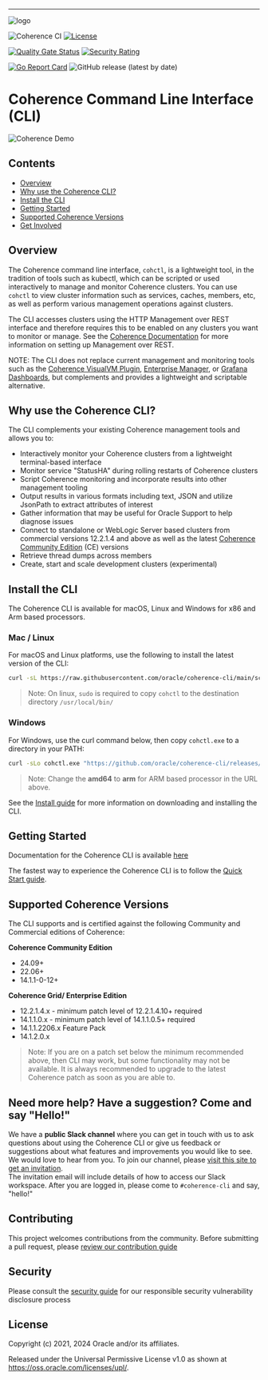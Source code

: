 <!--
Copyright (c) 2021, 2024 Oracle and/or its affiliates.
Licensed under the Universal Permissive License v 1.0 as shown at
https://oss.oracle.com/licenses/upl.
-->

-----
![logo](docs/images/logo-with-name.png)

![Coherence CI](https://github.com/oracle/coherence-cli/workflows/CI/badge.svg?branch=main)
[![License](http://img.shields.io/badge/license-UPL%201.0-blue.svg)](https://oss.oracle.com/licenses/upl/)

[![Quality Gate Status](https://sonarcloud.io/api/project_badges/measure?project=oracle_coherence-cli&metric=alert_status)](https://sonarcloud.io/summary/new_code?id=oracle_coherence-cli)
[![Security Rating](https://sonarcloud.io/api/project_badges/measure?project=oracle_coherence-cli&metric=security_rating)](https://sonarcloud.io/summary/new_code?id=oracle_coherence-cli)

[![Go Report Card](https://goreportcard.com/badge/github.com/oracle/coherence-cli)](https://goreportcard.com/report/github.com/oracle/coherence-cli)
![GitHub release (latest by date)](https://img.shields.io/github/v/release/oracle/coherence-cli)

# Coherence Command Line Interface (CLI)

![Coherence Demo](assets/cohctl-terminal.gif "Coherence CLI Demo")

## Contents

* [Overview](#overview)
* [Why use the Coherence CLI?](#why-use-the-coherence-cli)
* [Install the CLI](#install-the-cli)
* [Getting Started](#getting-started)
* [Supported Coherence Versions](#supported-coherence-versions)
* [Get Involved](#need-more-help-have-a-suggestion-come-and-say-hello)

## Overview 

The Coherence command line interface, `cohctl`, is a lightweight tool, in the tradition of tools such as kubectl,
which can be scripted or used interactively to manage and monitor Coherence clusters. You can use `cohctl` to view cluster information
such as services, caches, members, etc, as well as perform various management operations against clusters.

The CLI accesses clusters using the HTTP Management over REST interface and therefore requires this to be enabled on any clusters
you want to monitor or manage. See the [Coherence Documentation](https://docs.oracle.com/en/middleware/standalone/coherence/14.1.1.2206/rest-reference/index.html)
for more information on setting up Management over REST.

NOTE: The CLI does not replace current management and monitoring tools such as the [Coherence VisualVM Plugin](https://github.com/oracle/coherence-visualvm),
[Enterprise Manager](https://docs.oracle.com/cd/E24628_01/install.121/e24215/coherence_getstarted.htm#GSSOA10121), or [Grafana Dashboards](https://oracle.github.io/coherence-operator/docs/latest/#/docs/metrics/040_dashboards), but complements and
provides a lightweight and scriptable alternative.

## Why use the Coherence CLI?

The CLI complements your existing Coherence management tools and allows you to:

* Interactively monitor your Coherence clusters from a lightweight terminal-based interface
* Monitor service "StatusHA" during rolling restarts of Coherence clusters
* Script Coherence monitoring and incorporate results into other management tooling
* Output results in various formats including text, JSON and utilize JsonPath to extract attributes of interest
* Gather information that may be useful for Oracle Support to help diagnose issues
* Connect to standalone or WebLogic Server based clusters from commercial versions 12.2.1.4 and above as well as the latest [Coherence Community Edition](https://github.com/oracle/coherence) (CE) versions
* Retrieve thread dumps across members
* Create, start and scale development clusters (experimental)

## Install the CLI

The Coherence CLI is available for macOS, Linux and Windows for x86 and Arm based processors.

### Mac / Linux

For macOS and Linux platforms, use the following to install the latest version of the CLI:

```bash
curl -sL https://raw.githubusercontent.com/oracle/coherence-cli/main/scripts/install.sh | bash
```

> Note: On linux, `sudo` is required to copy `cohctl` to the destination directory `/usr/local/bin/`

### Windows

For Windows, use the curl command below, then copy `cohctl.exe` to a directory in your PATH:

```cmd
curl -sLo cohctl.exe "https://github.com/oracle/coherence-cli/releases/download/1.8.0/cohctl-1.8.0-windows-amd64.exe"
```

> Note: Change the **amd64** to **arm** for ARM based processor in the URL above.

See the [Install guide](https://oracle.github.io/coherence-cli/docs/latest/#/docs/installation/01_installation) for
more information on downloading and installing the CLI.

## Getting Started

Documentation for the Coherence CLI is available [here](https://oracle.github.io/coherence-cli/docs/latest)

The fastest way to experience the Coherence CLI is to follow the
[Quick Start guide](https://oracle.github.io/coherence-cli/docs/latest/#/docs/about/03_quickstart).

## Supported Coherence Versions

The CLI supports and is certified against the following Community and Commercial editions of Coherence:

**Coherence Community Edition**
* 24.09+
* 22.06+
* 14.1.1-0-12+

**Coherence Grid/ Enterprise Edition**
* 12.2.1.4.x - minimum patch level of 12.2.1.4.10+ required
* 14.1.1.0.x - minimum patch level of 14.1.1.0.5+ required
* 14.1.1.2206.x Feature Pack
* 14.1.2.0.x

> Note: If you are on a patch set below the minimum recommended above, then CLI may work, but some functionality may not be available. It
> is always recommended to upgrade to the latest Coherence patch as soon as you are able to.

## Need more help? Have a suggestion? Come and say "Hello!"

We have a **public Slack channel** where you can get in touch with us to ask questions about using the Coherence CLI
or give us feedback or suggestions about what features and improvements you would like to see. We would love
to hear from you. To join our channel,
please [visit this site to get an invitation](https://join.slack.com/t/oraclecoherence/shared_invite/enQtNzcxNTQwMTAzNjE4LTJkZWI5ZDkzNGEzOTllZDgwZDU3NGM2YjY5YWYwMzM3ODdkNTU2NmNmNDFhOWIxMDZlNjg2MzE3NmMxZWMxMWE).  
The invitation email will include details of how to access our Slack
workspace.  After you are logged in, please come to `#coherence-cli` and say, "hello!"

## Contributing

This project welcomes contributions from the community. Before submitting a pull request, please [review our contribution guide](./CONTRIBUTING.md)

## Security

Please consult the [security guide](./SECURITY.md) for our responsible security vulnerability disclosure process

## License

Copyright (c) 2021, 2024 Oracle and/or its affiliates.

Released under the Universal Permissive License v1.0 as shown at
<https://oss.oracle.com/licenses/upl/>.
